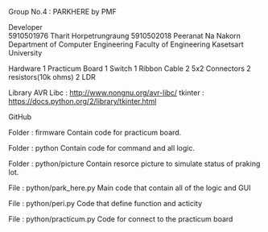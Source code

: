 Group No.4 : PARKHERE by PMF

Developer	
 	5910501976 Tharit Horpetrungraung
 	5910502018 Peeranat Na Nakorn
       Department of Computer Engineering
            Faculty of Engineering
             Kasetsart University

Hardware
    1 Practicum Board
    1 Switch
    1 Ribbon Cable
    2 5x2 Connectors
    2 resistors(10k ohms)
    2 LDR

Library
    AVR Libc    : http://www.nongnu.org/avr-libc/
    tkinter     : https://docs.python.org/2/library/tkinter.html

GitHub


Folder : firmware
Contain code for practicum board.

Folder : python
Contain code for command and all logic.

Folder : python/picture
Contain resorce picture to simulate status of praking lot.

File : python/park_here.py
Main code that contain all of the logic and GUI

File : python/peri.py
Code that define function and acticity

File : python/practicum.py
Code for connect to the practicum board